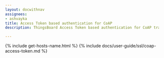 ```yaml
---
layout: docwithnav
assignees:
- ashvayka
title: Access Token based authentication for CoAP
description: ThingsBoard Access Token based authentication for CoAP transport.

---
```


{% include get-hosts-name.html %}
{% include docs/user-guide/ssl/coap-access-token.md %}

